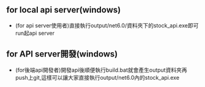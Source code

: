 ## for local api server(windows)
* (for api server使用者)直接執行output/net6.0/資料夾下的stock_api.exe即可run起api server


## for API server開發(windows)
* (for後端api開發者)開發api後順便執行build.bat就會產生output資料夾再push上git,這樣可以讓大家直接執行output/net6.0內的stock_api.exe